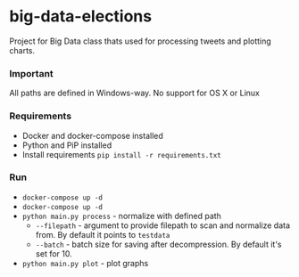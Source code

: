 # big-data-elections
Project for Big Data class thats used for processing tweets and plotting charts.

### Important
All paths are defined in Windows-way. No support for OS X or Linux

### Requirements
* Docker and docker-compose installed
* Python and PiP installed
* Install requirements `pip install -r requirements.txt`

### Run
- `docker-compose up -d`
- `docker-compose up -d`
- `python main.py process` - normalize with defined path
  - `--filepath` - argument to provide filepath to scan and normalize data from. By default it points to `testdata`
  - `--batch` - batch size for saving after decompression. By default it's set for 10.
- `python main.py plot` - plot graphs